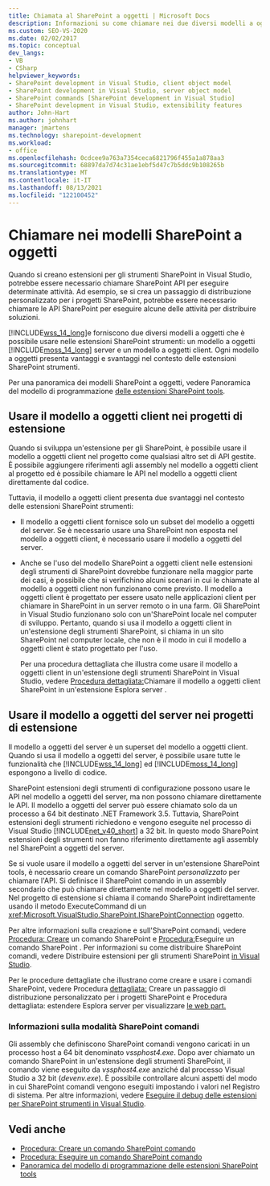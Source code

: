 ```yaml
---
title: Chiamata al SharePoint a oggetti | Microsoft Docs
description: Informazioni su come chiamare nei due diversi modelli a oggetti che è possibile usare nelle estensioni SharePoint strumenti.
ms.custom: SEO-VS-2020
ms.date: 02/02/2017
ms.topic: conceptual
dev_langs:
- VB
- CSharp
helpviewer_keywords:
- SharePoint development in Visual Studio, client object model
- SharePoint development in Visual Studio, server object model
- SharePoint commands [SharePoint development in Visual Studio]
- SharePoint development in Visual Studio, extensibility features
author: John-Hart
ms.author: johnhart
manager: jmartens
ms.technology: sharepoint-development
ms.workload:
- office
ms.openlocfilehash: 0cdcee9a763a7354ceca6821796f455a1a878aa3
ms.sourcegitcommit: 68897da7d74c31ae1ebf5d47c7b5ddc9b108265b
ms.translationtype: MT
ms.contentlocale: it-IT
ms.lasthandoff: 08/13/2021
ms.locfileid: "122100452"
---
```

# <a name="call-into-the-sharepoint-object-models"></a>Chiamare nei modelli SharePoint a oggetti
  Quando si creano estensioni per gli strumenti SharePoint in Visual Studio, potrebbe essere necessario chiamare SharePoint API per eseguire determinate attività. Ad esempio, se si crea un passaggio di distribuzione personalizzato per i progetti SharePoint, potrebbe essere necessario chiamare le API SharePoint per eseguire alcune delle attività per distribuire soluzioni.

 [!INCLUDE[wss_14_long](../sharepoint/includes/wss-14-long-md.md)]e forniscono due diversi modelli a oggetti che è possibile usare nelle estensioni SharePoint strumenti: un modello a oggetti [!INCLUDE[moss_14_long](../sharepoint/includes/moss-14-long-md.md)] server e un modello a oggetti client. Ogni modello a oggetti presenta vantaggi e svantaggi nel contesto delle estensioni SharePoint strumenti.

 Per una panoramica dei modelli SharePoint a oggetti, vedere Panoramica del modello di programmazione [delle estensioni SharePoint tools](../sharepoint/overview-of-the-programming-model-of-sharepoint-tools-extensions.md).

## <a name="use-the-client-object-model-in-extension-projects"></a>Usare il modello a oggetti client nei progetti di estensione
 Quando si sviluppa un'estensione per gli SharePoint, è possibile usare il modello a oggetti client nel progetto come qualsiasi altro set di API gestite. È possibile aggiungere riferimenti agli assembly nel modello a oggetti client al progetto ed è possibile chiamare le API nel modello a oggetti client direttamente dal codice.

 Tuttavia, il modello a oggetti client presenta due svantaggi nel contesto delle estensioni SharePoint strumenti:

- Il modello a oggetti client fornisce solo un subset del modello a oggetti del server. Se è necessario usare una SharePoint non esposta nel modello a oggetti client, è necessario usare il modello a oggetti del server.

- Anche se l'uso del modello SharePoint a oggetti client nelle estensioni degli strumenti di SharePoint dovrebbe funzionare nella maggior parte dei casi, è possibile che si verifichino alcuni scenari in cui le chiamate al modello a oggetti client non funzionano come previsto. Il modello a oggetti client è progettato per essere usato nelle applicazioni client per chiamare in SharePoint in un server remoto o in una farm. Gli SharePoint in Visual Studio funzionano solo con un'SharePoint locale nel computer di sviluppo. Pertanto, quando si usa il modello a oggetti client in un'estensione degli strumenti SharePoint, si chiama in un sito SharePoint nel computer locale, che non è il modo in cui il modello a oggetti client è stato progettato per l'uso.

  Per una procedura dettagliata che illustra come usare il modello a oggetti client in un'estensione degli strumenti SharePoint in Visual Studio, vedere [Procedura dettagliata:](../sharepoint/walkthrough-calling-into-the-sharepoint-client-object-model-in-a-server-explorer-extension.md)Chiamare il modello a oggetti client SharePoint in un'estensione Esplora server .

## <a name="use-the-server-object-model-in-extension-projects"></a>Usare il modello a oggetti del server nei progetti di estensione
 Il modello a oggetti del server è un superset del modello a oggetti client. Quando si usa il modello a oggetti del server, è possibile usare tutte le funzionalità che [!INCLUDE[wss_14_long](../sharepoint/includes/wss-14-long-md.md)] ed [!INCLUDE[moss_14_long](../sharepoint/includes/moss-14-long-md.md)] espongono a livello di codice.

 SharePoint estensioni degli strumenti di configurazione possono usare le API nel modello a oggetti del server, ma non possono chiamare direttamente le API. Il modello a oggetti del server può essere chiamato solo da un processo a 64 bit destinato .NET Framework 3.5. Tuttavia, SharePoint estensioni degli strumenti richiedono e vengono eseguite nel processo di Visual Studio [!INCLUDE[net_v40_short](../sharepoint/includes/net-v40-short-md.md)] a 32 bit. In questo modo SharePoint estensioni degli strumenti non fanno riferimento direttamente agli assembly nel SharePoint a oggetti del server.

 Se si vuole usare il modello a oggetti del server in un'estensione SharePoint tools, è necessario creare un comando SharePoint *personalizzato* per chiamare l'API. Si definisce il SharePoint comando in un assembly secondario che può chiamare direttamente nel modello a oggetti del server. Nel progetto di estensione si chiama il comando SharePoint indirettamente usando il metodo ExecuteCommand di un <xref:Microsoft.VisualStudio.SharePoint.ISharePointConnection> oggetto.

 Per altre informazioni sulla creazione e sull'SharePoint comandi, vedere [Procedura: Creare](../sharepoint/how-to-create-a-sharepoint-command.md) un comando SharePoint e [Procedura:](../sharepoint/how-to-execute-a-sharepoint-command.md)Eseguire un comando SharePoint . Per informazioni su come distribuire SharePoint comandi, vedere Distribuire estensioni per gli strumenti SharePoint [in Visual Studio](../sharepoint/deploying-extensions-for-the-sharepoint-tools-in-visual-studio.md).

 Per le procedure dettagliate che illustrano come creare e usare i comandi SharePoint, vedere Procedura [dettagliata:](../sharepoint/walkthrough-creating-a-custom-deployment-step-for-sharepoint-projects.md) Creare un passaggio di distribuzione personalizzato per i progetti SharePoint e Procedura dettagliata: estendere Esplora server per visualizzare [le web part.](../sharepoint/walkthrough-extending-server-explorer-to-display-web-parts.md)

### <a name="understand-how-sharepoint-commands-are-executed"></a>Informazioni sulla modalità SharePoint comandi
 Gli assembly che definiscono SharePoint comandi vengono caricati in un processo host a 64 bit denominato *vssphost4.exe*. Dopo aver chiamato un comando SharePoint in un'estensione degli strumenti SharePoint, il comando viene eseguito da *vssphost4.exe* anziché dal processo Visual Studio a 32 bit (*devenv.exe*). È possibile controllare alcuni aspetti del modo in cui SharePoint comandi vengono eseguiti impostando i valori nel Registro di sistema. Per altre informazioni, vedere [Eseguire il debug delle estensioni per SharePoint strumenti in Visual Studio](../sharepoint/debugging-extensions-for-the-sharepoint-tools-in-visual-studio.md).

## <a name="see-also"></a>Vedi anche
- [Procedura: Creare un comando SharePoint comando](../sharepoint/how-to-create-a-sharepoint-command.md)
- [Procedura: Eseguire un comando SharePoint comando](../sharepoint/how-to-execute-a-sharepoint-command.md)
- [Panoramica del modello di programmazione delle estensioni SharePoint tools](../sharepoint/overview-of-the-programming-model-of-sharepoint-tools-extensions.md)

